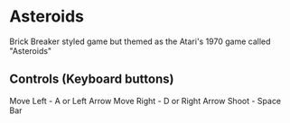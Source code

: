 # Asteroids
Brick Breaker styled game but themed as the Atari's 1970 game called "Asteroids"

## Controls (Keyboard buttons)
Move Left - A or Left Arrow
Move Right - D or Right Arrow
Shoot - Space Bar
